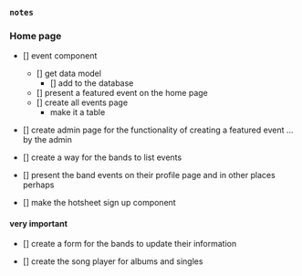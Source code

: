 ### `notes`

### Home page

- [] event component

  - [] get data model
    - [] add to the database
  - [] present a featured event on the home page
  - [] create all events page
    - make it a table

- [] create admin page for the functionality of creating a featured event ... by the admin

- [] create a way for the bands to list events

- [] present the band events on their profile page and in other places perhaps

- [] make the hotsheet sign up component

#### very important

- [] create a form for the bands to update their information

- [] create the song player for albums and singles
